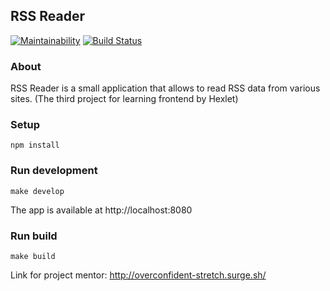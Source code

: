 ## RSS Reader

[![Maintainability](https://api.codeclimate.com/v1/badges/1497dda82d9bd3dd1376/maintainability)](https://codeclimate.com/github/konstsem/project-lvl3-s452/maintainability) [![Build Status](https://travis-ci.org/konstsem/project-lvl3-s452.svg?branch=master)](https://travis-ci.org/konstsem/project-lvl3-s452)

### About

RSS Reader is a small application that allows to read RSS data from various sites.
(The third project for learning frontend by Hexlet)

### Setup

```
npm install
```

### Run development

```
make develop
```
The app is available at http://localhost:8080

### Run build

```
make build
```

Link for project mentor: http://overconfident-stretch.surge.sh/
